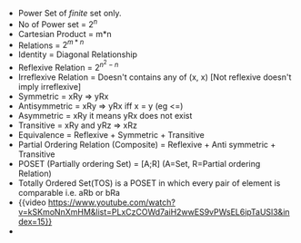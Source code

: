 - Power Set of *finite* set only.
- No of Power set = $2^{n}$
- Cartesian Product = m*n
- Relations = $2^{m*n}$
- Identity = Diagonal Relationship
- Reflexive Relation  = $2^{n^2-n}$
- Irreflexive Relation = Doesn't contains any of (x, x) [Not reflexive doesn't imply irreflexive]
- Symmetric = xRy => yRx
- Antisymmetric = xRy => yRx iff x = y (eg <=)
- Asymmetric = xRy it means yRx does not exist
- Transitive = xRy and yRz => xRz
- Equivalence = Reflexive + Symmetric + Transitive
- Partial Ordering Relation (Composite) = Reflexive + Anti symmetric + Transitive
- POSET (Partially ordering Set) = [A;R] (A=Set, R=Partial ordering Relation)
- Totally Ordered Set(TOS) is a POSET in which every pair of element is comparable i.e. aRb or bRa
- {{video https://www.youtube.com/watch?v=kSKmoNnXmHM&list=PLxCzCOWd7aiH2wwES9vPWsEL6ipTaUSl3&index=15}}
-